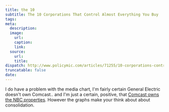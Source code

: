 ```yaml
---
title: the 10
subtitle: The 10 Corporations That Control Almost Everything You Buy
tags:
meta:
  description:
  image:
    url:
    caption:
    link:
  source:
    url:
    title:
dispatch: http://www.policymic.com/articles/71255/10-corporations-control-almost-everything-you-buy-this-chart-shows-how
truncatable: false
date:
---
```


I do have a problem with the media chart, I'm fairly certain General Electric doesn't own Comcast.. and I'm just a certain, positive, that [Comcast owns the NBC properties][wikiNBCU]. However the graphs make your think about about consolidation.

[wikiNBCU]: http://en.wikipedia.org/wiki/NBCUniversal
